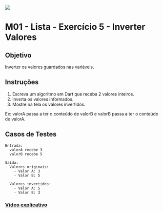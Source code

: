 ﻿![](https://i.imgur.com/xG74tOh.png)

# M01 - Lista - Exercício 5 - Inverter Valores

## Objetivo

Inverter os valores guardados nas variáveis.

## Instruções

1. Escreva um algoritmo em Dart que receba 2 valores inteiros.
2. Inverta os valores informados.
3. Mostre na tela os valores invertidos.

Ex: valorA passa a ter o conteúdo de valorB e valorB passa a ter o conteúdo de valorA.

## Casos de Testes

```
Entrada:
  valorA recebe 3
  valorB recebe 5

Saída:
  Valores originais:
    - Valor A: 3
    - Valor B: 5
  
  Valores invertidos:
    - Valor A: 5
    - Valor B: 3
```

### [Vídeo explicativo](https://drive.google.com/file/d/1P93toybEg486Qqeg2hbyjawe4-AFrGvQ/view?usp=sharing)
